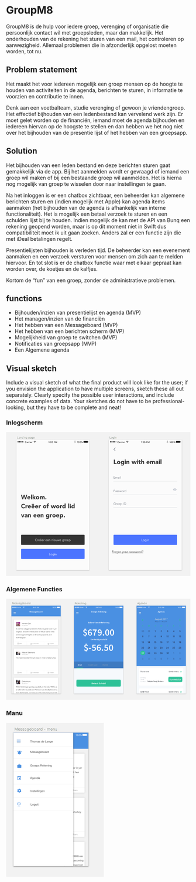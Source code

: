 # GroupM8

GroupM8 is de hulp voor iedere groep, verenging of organisatie die persoonlijk contact wil met groepsleden, maar dan makkelijk. Het onderhouden van de rekening het sturen van een mail, het controleren op aanwezigheid. Allemaal problemen die in afzonderlijk opgelost moeten worden, tot nu.

## Problem statement

Het maakt het voor iedereen mogelijk een groep mensen op de hoogte te houden van activiteiten in de agenda, berichten te sturen, in informatie te voorzien en contributie te innen.

Denk aan een voetbalteam, studie verenging of gewoon je vriendengroep. Het effectief bijhouden van een ledenbestand kan vervelend werk zijn. Er moet gelet worden op de financiën, iemand moet de agenda bijhouden en iedereen hiervan op de hoogste te stellen en dan hebben we het nog niet over het bijhouden van de presentie lijst of het hebben van een groepsapp.

## Solution

Het bijhouden van een leden bestand en deze berichten sturen gaat gemakkelijk via de app. Bij het aanmelden wordt er gevraagd of iemand een groep wil maken of bij een bestaande groep wil aanmelden. Het is hierna nog mogelijk van groep te wisselen door naar instellingen te gaan.

Na het inloggen is er een chatbox zichtbaar, een beheerder kan algemene berichten sturen en (indien mogelijk met Apple) kan agenda items aanmaken (het bijhouden van de agenda is afhankelijk van interne functionaliteit). Het is mogelijk een betaal verzoek te sturen en een schulden lijst bij te houden. Indien mogelijk de kan met de API van Bunq een rekening geopend worden, maar is op dit moment niet in Swift dus compatibiliteit moet ik uit gaan zoeken. Anders zal er een functie zijn die met iDeal betalingen regelt.

Presentielijsten bijhouden is verleden tijd. De beheerder kan een evenement aanmaken en een verzoek versturen voor mensen om zich aan te melden hiervoor.
En tot slot is er de chatbox functie waar met elkaar gepraat kan worden over, de koetjes en de kalfjes.

Kortom de “fun” van een groep, zonder de administratieve problemen.

## functions

-	Bijhouden/inzien van presentielijst en agenda (MVP)
-	Het managen/inzien van de financiën
-	Het hebben van een Messageboard (MVP)
-	Het hebben van een berichten scherm (MVP)
-	Mogelijkheid van groep te switchen (MVP)
-   Notificaties van groepsapp (MVP)
-	Een Algemene agenda

## Visual sketch
Include a visual sketch of what the final product will look like for the user; if you envision the application to have multiple screens, sketch these all out separately. Clearly specify the possible user interactions, and include concrete examples of data. Your sketches do not have to be professional-looking, but they have to be complete and neat!
### Inlogscherm
![Inlogscherm](doc/loggin_view.32.36.png)

### Algemene Functies
![Algemene Functies](doc/main_functions_app.32.44.png)

### Manu
![Menu](doc/menu_view.32.52.png)
